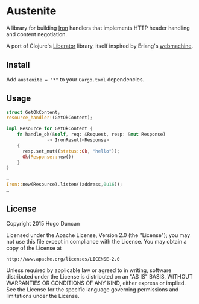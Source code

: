 # Austenite

A library for building [Iron][iron] handlers that implements HTTP header
handling and content negotiation.

A port of Clojure's [Liberator][liberator] library, itself inspired by
Erlang's [webmachine][webmachine].

## Install

Add `austenite = "*"` to your `Cargo.toml` dependencies.

## Usage

```rust
struct GetOkContent;
resource_handler!(GetOkContent);

impl Resource for GetOkContent {
    fn handle_ok(&self, req: &Request, resp: &mut Response)
               -> IronResult<Response>
    {
      resp.set_mut((status::Ok, "hello"));
      Ok(Response::new())
    }
}

…
Iron::new(Resource).listen((address,0u16));
…
```

## License

Copyright 2015 Hugo Duncan

Licensed under the Apache License, Version 2.0 (the "License");
you may not use this file except in compliance with the License.
You may obtain a copy of the License at

    http://www.apache.org/licenses/LICENSE-2.0

Unless required by applicable law or agreed to in writing, software
distributed under the License is distributed on an "AS IS" BASIS,
WITHOUT WARRANTIES OR CONDITIONS OF ANY KIND, either express or implied.
See the License for the specific language governing permissions and
limitations under the License.

[iron]:https://github.com/iron/iron "Iron HTTP middleware and modifier library"
[liberator]:http://clojure-liberator.github.io/liberator/ "Liberator"
[webmachine]:https://github.com/basho/webmachine "webmachine"
